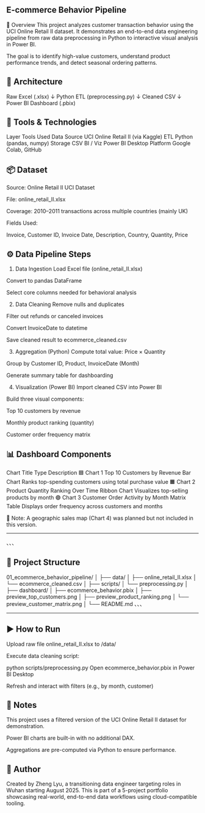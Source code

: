 ## E-commerce Behavior Pipeline
🧠 Overview
This project analyzes customer transaction behavior using the UCI Online Retail II dataset. It demonstrates an end-to-end data engineering pipeline from raw data preprocessing in Python to interactive visual analysis in Power BI.

The goal is to identify high-value customers, understand product performance trends, and detect seasonal ordering patterns.

## 🧱 Architecture

Raw Excel (.xlsx)
      ↓
Python ETL (preprocessing.py)
      ↓
Cleaned CSV
      ↓
Power BI Dashboard (.pbix)

## 🧰 Tools & Technologies
Layer	Tools Used
Data Source	UCI Online Retail II (via Kaggle)
ETL	Python (pandas, numpy)
Storage	CSV
BI / Viz	Power BI Desktop
Platform	Google Colab, GitHub

## 📦 Dataset
Source: Online Retail II UCI Dataset

File: online_retail_II.xlsx

Coverage: 2010–2011 transactions across multiple countries (mainly UK)

Fields Used:

Invoice, Customer ID, Invoice Date, Description, Country, Quantity, Price

## ⚙️ Data Pipeline Steps
1. Data Ingestion
Load Excel file (online_retail_II.xlsx)

Convert to pandas DataFrame

Select core columns needed for behavioral analysis

2. Data Cleaning
Remove nulls and duplicates

Filter out refunds or canceled invoices

Convert InvoiceDate to datetime

Save cleaned result to ecommerce_cleaned.csv

3. Aggregation (Python)
Compute total value: Price × Quantity

Group by Customer ID, Product, InvoiceDate (Month)

Generate summary table for dashboarding

4. Visualization (Power BI)
Import cleaned CSV into Power BI

Build three visual components:

Top 10 customers by revenue

Monthly product ranking (quantity)

Customer order frequency matrix

## 📊 Dashboard Components
Chart	Title	Type	Description
🟦 Chart 1	Top 10 Customers by Revenue	Bar Chart	Ranks top-spending customers using total purchase value
🟧 Chart 2	Product Quantity Ranking Over Time	Ribbon Chart	Visualizes top-selling products by month
🟣 Chart 3	Customer Order Activity by Month	Matrix Table	Displays order frequency across customers and months

📝 Note: A geographic sales map (Chart 4) was planned but not included in this version.

---
、、、
## 🧪 Project Structure

01_ecommerce_behavior_pipeline/
│
├── data/
│   ├── online_retail_II.xlsx
│   └── ecommerce_cleaned.csv
│
├── scripts/
│   └── preprocessing.py
│
├── dashboard/
│   ├── ecommerce_behavior.pbix
│   ├── preview_top_customers.png
│   ├── preview_product_ranking.png
│   └── preview_customer_matrix.png
│
└── README.md
、、、

---


## ▶️ How to Run
Upload raw file online_retail_II.xlsx to /data/

Execute data cleaning script:

python scripts/preprocessing.py
Open ecommerce_behavior.pbix in Power BI Desktop

Refresh and interact with filters (e.g., by month, customer)

## 📌 Notes
This project uses a filtered version of the UCI Online Retail II dataset for demonstration.

Power BI charts are built-in with no additional DAX.

Aggregations are pre-computed via Python to ensure performance.

## 👤 Author
Created by Zheng Lyu, a transitioning data engineer targeting roles in Wuhan starting August 2025.
This is part of a 5-project portfolio showcasing real-world, end-to-end data workflows using cloud-compatible tooling.
